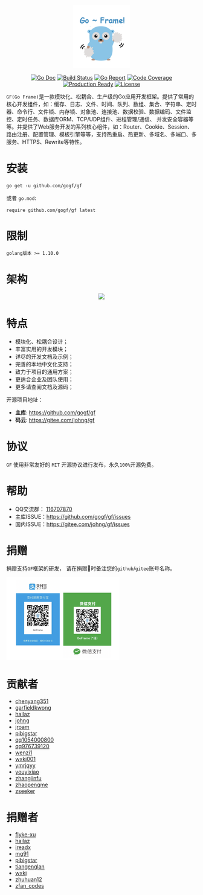 <div align=center>
<img src="cover.png" width="150"/>

[![Go Doc](https://godoc.org/github.com/gogf/gf?status.svg)](https://godoc.org/github.com/gogf/gf) 
[![Build Status](https://travis-ci.org/gogf/gf.svg?branch=master)](https://travis-ci.org/gogf/gf) 
[![Go Report](https://goreportcard.com/badge/github.com/gogf/gf)](https://goreportcard.com/report/github.com/gogf/gf) 
[![Code Coverage](https://codecov.io/gh/gogf/gf/branch/master/graph/badge.svg)](https://codecov.io/gh/gogf/gf/branch/master)
[![Production Ready](https://img.shields.io/badge/production-ready-blue.svg)](https://github.com/gogf/gf)
[![License](https://img.shields.io/github/license/gogf/gf.svg?style=flat)](https://github.com/gogf/gf)



</div>

`GF(Go Frame)`是一款模块化、松耦合、生产级的Go应用开发框架。提供了常用的核心开发组件，如：缓存、日志、文件、时间、队列、数组、集合、字符串、定时器、命令行、文件锁、内存锁、对象池、连接池、数据校验、数据编码、文件监控、定时任务、数据库ORM、TCP/UDP组件、进程管理/通信、
并发安全容器等等。并提供了Web服务开发的系列核心组件，如：Router、Cookie、Session、路由注册、配置管理、模板引擎等等，支持热重启、热更新、多域名、多端口、多服务、HTTPS、Rewrite等特性。


# 安装
```html
go get -u github.com/gogf/gf
```
或者
`go.mod`:
```
require github.com/gogf/gf latest
```

# 限制
```html
golang版本 >= 1.10.0
```

# 架构
<div align=center>
<img src="https://gfer.me/images/arch.png"/>
</div>

# 特点
* 模块化、松耦合设计；
* 丰富实用的开发模块；
* 详尽的开发文档及示例；
* 完善的本地中文化支持；
* 致力于项目的通用方案；
* 更适合企业及团队使用；
* 更多请查阅文档及源码；

开源项目地址：
- **主库**: https://github.com/gogf/gf 
- **码云**: https://gitee.com/johng/gf 


# 协议

`GF` 使用非常友好的 `MIT` 开源协议进行发布，永久`100%`开源免费。

# 帮助
- QQ交流群： [116707870](//shang.qq.com/wpa/qunwpa?idkey=195f91eceeb5d7fa76009b7cd5a4641f70bf4897b7f5a520635eb26ff17adfe7)
- 主库ISSUE：https://github.com/gogf/gf/issues
- 国内ISSUE：https://gitee.com/johng/gf/issues

# 捐赠

捐赠支持`GF`框架的研发，
请在捐赠时备注您的`github`/`gitee`账号名称。

<a href="/images/donate.png" target="_blank">
<img src="images/donate.png" width="300"/>
</a>



# 贡献者

- [chenyang351](https://github.com/chenyang351)
- [garfieldkwong](https://gitee.com/garfieldkwong)
- [hailaz](https://gitee.com/hailaz)
- [johng](https://johng.cn)
- [jroam](https://github.com/jroam)
- [pibigstar](https://github.com/pibigstar)
- [qq1054000800](https://gitee.com/qq1054000800)
- [qq976739120](https://github.com/qq976739120)
- [wenzi1](https://gitee.com/wenzi1)
- [wxkj001](https://github.com/wxkj001)
- [ymrjqyy](https://gitee.com/ymrjqyy)
- [youyixiao](https://github.com/youyixiao)
- [zhangjinfu](https://gitee.com/zhangjinfu)
- [zhaopengme](https://github.com/zhaopengme)
- [zseeker](https://gitee.com/zseeker)

# 捐赠者

- [flyke-xu](https://gitee.com/flyke-xu)
- [hailaz](https://gitee.com/hailaz)
- [ireadx](https://github.com/ireadx)
- [mg91](https://gitee.com/mg91)
- [pibigstar](https://github.com/pibigstar)
- [tiangenglan](https://gitee.com/tiangenglan)
- [wxkj](https://gitee.com/wxkj)
- [zhuhuan12](https://gitee.com/zhuhuan12)
- [zfan_codes](https://gitee.com/zfan_codes)


